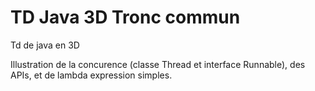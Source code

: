 # TD Java 3D Tronc commun
Td de java en 3D

Illustration de la concurence (classe Thread et interface Runnable), des APIs, et de lambda expression simples.
